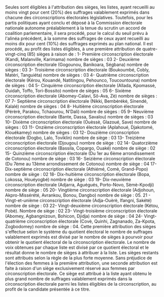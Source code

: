 Seules sont éligibles à l'attribution des sièges, les listes, ayant recueilli au moins vingt pour cent (20%) des suffrages valablement exprimés dans chacune des circonscriptions électorales législatives.
Toutefois, pour les partis politiques ayant conclu et déposé à la Commission électorale nationale autonome préalablement à la tenue du scrutin un accord de coalition parlementaire, il sera procédé, pour le calcul du seuil prévu à l'alinéa précédent, à la somme des suffrages de ceux ayant recueilli au moins dix pour cent (10%) des suffrages exprimés au plan national.
Il est procédé, au profit des listes éligibles, à une première attribution de quatre-vingt-cinq (85) sièges à raison de :
1- Première circonscription électorale (Kandi, Malanville, Karimama) nombre de sièges : 03
2- Deuxième circonscription électorale (Gogounou, Banikoara, Ségbana) nombre de sièges : 03
3- Troisième circonscription électorale (Boukoumbé, Cobly, Matéri, Tanguiéta) nombre de sièges : 03
4- Quatrième circonscription électorale (Kérou, Kouandé, Natitingou, Pehounco, Toucountouna) nombre de sièges : 04
5- Cinquième circonscription électorale (Allada, Kpomassė, Ouidah, Toffo, Tori-Bossito) nombre de sièges : 05
6- Sixième circonscription électorale (Abomey-Calavi, Sô-Ava, Zè) nombre de sièges : 07
7- Septième circonscription électorale (Nikki, Bembėrėkė, Sínendé, Kalalé) nombre de sièges : 04
8- Huitième circonscription électorale (Pérèrè, Parakou, Tchaourou, N'Dali) nombre de sièges : 05
9- Neuvième circonscription électorale (Bante, Dassa, Savalou) nombre de sièges : 03
10- Dixième circonscription électorale (Ouèssè, Glazoué, Save) nombre de sièges : 03
11- Onzième circonscription électorale (Aplahoué, Djakotomė, Klouékamey) nombre de sièges : 03
12- Douzième circonscription électorale (Dogbo, Lalo, Toviklin) nombre de siège : 03
13- Treizième circonscription électorale (Djougou) nombre de siège : 02
14- Quatorzième circonscription électorale (Bassila, Copargo, Ouaké) nombre de siège : 02
15- Quinzième circonscription électorale (Du 1er au 6ème arrondissement de Cotonou) nombre de siège : 03
16- Seizième circonscription électorale (Du 7ème au 13ème arrondissement de Cotonou) nombre de siège : 04
17- Dix-septième circonscription électorale (Athiémé, Comè, Grand-Popo) nombre de siège : 02
18- Dix-huitième circonscription électorale (Bopa, Lokossa, Houéyogbé) nombre de siège : 03
19- Dix-neuvième circonscription électorale (Adjarra, Aguégués, Porto-Novo, Sèmè-Kpodji) nombre de siège : 05
20- Vingtième circonscription électorale (Adjohoun, Akpro-Missérété, Avrankou, Bonou, Dangbo) nombre de siège : 05.
21 - Vingt-et-unième circonscription électorale (Adja-Ouèrè, Ifangni, Sakété) nombre de siège : 03
22- Vingt-deuxième circonscription électorale (Kétou, Pobè). Nombre de siège : 02
23- Vingt-troisième circonscription électorale (Abomey, Agbangnizoun, Bohicon, Djidja) nombre de siège : 04
24- Vingt-quatrième circonscription électorale (Covè, Quinhi, Zagnanado, Za-Kpota, Zogbodomey) nombre de siège : 04.
Cette première attribution des sièges s'effectue selon le système du quotient électoral le nombre de suffrages valablement exprimés est divisé par le nombre de sièges à pourvoir pour obtenir le quotient électoral de la circonscription électorale.
Le nombre de voix obtenues par chaque liste est divisé par ce quotient électoral et le résultat donne le nombre de sièges à attribuer à la liste.
Les sièges restants sont attribués selon la règle de la plus forte moyenne.
Sans préjudice de l'élection des femmes à la première attribution, une seconde attribution est faite à raison d'un siège exclusivement réservé aux femmes par circonscription électorale.
Ce siège est attribué à la liste ayant obtenu le plus grand nombre de suffrages valablement exprimés dans la circonscription électorale parmi les listes éligibles de la circonscription, au profit de la candidate présentée à ce titre.